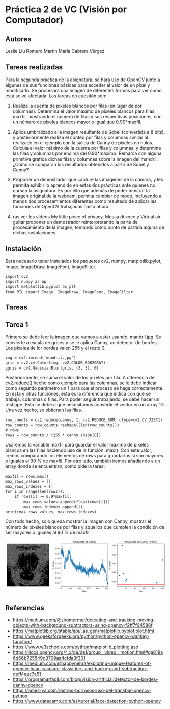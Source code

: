 # Práctica 2 de VC (Visión por Computador)

## Autores

Leslie Liu Romero Martín
María Cabrera Vérgez

## Tareas realizadas

Para la segunda práctica de la asignatura, se hará uso de OpenCV junto a algunas de sus funciones básicas para acceder al valor de un píxel y modificarlo. Se procesará una imagen de diferentes formas para ver como esta se ve afectada. Las tareas en cuestión son:

1. Realiza la cuenta de píxeles blancos por filas (en lugar de por columnas). Determina el valor máximo de píxeles blancos para filas, maxfil, mostrando el número de filas y sus respectivas posiciones, con un número de píxeles blancos mayor o igual que 0.90*maxfil.

2. Aplica umbralizado a la imagen resultante de Sobel (convertida a 8 bits), y posteriormente realiza el conteo por filas y columnas similar al realizado en el ejemplo con la salida de Canny de píxeles no nulos. Calcula el valor máximo de la cuenta por filas y columnas, y determina las filas y columnas por encima del 0.90*máximo. Remarca con alguna primitiva gráfica dichas filas y columnas sobre la imagen del mandril. ¿Cómo se comparan los resultados obtenidos a partir de Sobel y Canny?

3.  Proponer un demostrador que capture las imágenes de la cámara, y les permita exhibir lo aprendido en estas dos prácticas ante quienes no cursen la asignatura. Es por ello que además de poder mostrar la imagen original de la webcam, permita cambiar de modo, incluyendo al menos dos procesamientos diferentes como resultado de aplicar las funciones de OpenCV trabajadas hasta ahora.

4. ras ver los vídeos My little piece of privacy, Messa di voce y Virtual air guitar proponer un demostrador reinterpretando la parte de procesamiento de la imagen, tomando como punto de partida alguna de dichas instalaciones.

## Instalación

Será necesario tener instalados los paquetes cv2, numpy, matplotlib.pylot, Image, ImageDraw, ImageFont, ImageFilter.

```
import cv2  
import numpy as np
import matplotlib.pyplot as plt
from PIL import Image, ImageDraw, ImageFont, ImageFilter
```

## Tareas

## Tarea 1

Primero se debe leer la imagen que vamos a estar usando, mandril.jpg. Se convierte a escala de grises y se le aplica Canny, un detector de bordes. Los píxeles de lor bordes valen 255 y el resto 0.

```
img = cv2.imread('mandril.jpg') 
gris = cv2.cvtColor(img, cv2.COLOR_BGR2GRAY)
ggris = cv2.GaussianBlur(gris, (3, 3), 0)
```

Posteriormente, se suma el valor de los píxeles por fila. A diferencia del cv2.reduce() hecho como ejemplo para las columnas, se le debe indicar como segundo parámetro un 1 para que el proceso se haga correctamente. En esta y otras funciones, esta es la diferencia que indica con qué se trabaja: columnas o filas. Para poder seguir trabajando, se debe hacer un reshape. Esto se debe a que necesitamos convertir el vector en un array 1D. Una vez hecho, se obtienen las filas.

```
row_counts = cv2.reduce(canny, 1, cv2.REDUCE_SUM, dtype=cv2.CV_32SC1)
row_counts = row_counts.reshape((len(row_counts)))
# rows
rows = row_counts / (255 * canny.shape[0])
```

Usaremos la variable maxfil para guardar el valor máximo de píxeles blancos en las filas haciendo uso de la función .max(). Con este valor, iremos comparando los elementos de rows para guardarlos si son mayores o iguales al 90 % de maxfil. Por otro lado, también iremos añadiendo a un array donde se encuentran, como pide la tarea.

```
maxfil = rows.max()
max_rows_values = []
max_rows_indexes = []
for i in range(len(rows)):
    if rows[i] >= 0.9*maxfil:
        max_rows_values.append(float(rows[i]))
        max_rows_indexes.append(i)
print(max_rows_values, max_rows_indexes)
```

Con todo hecho, solo queda mostrar la imagen con Canny, mostrar el número de píxeles blancos por filas y aquellos que cumplen la condición de ser mayores o iguales al 90 % de maxfil.

<img alt="example1" src="/Ejemplos/example1.png">








## Referencias
- https://medium.com/@siromermer/detecting-and-tracking-moving-objects-with-background-subtractors-using-opencv-f2ff7f94586f
- https://matplotlib.org/stable/api/_as_gen/matplotlib.pyplot.plot.html
- https://www.geeksforgeeks.org/python/python-opencv-waitkey-function/
- https://www.w3schools.com/python/matplotlib_plotting.asp
- https://docs.opencv.org/4.x/de/de1/group__video__motion.html#ga818a6d66b725549d3709aa4cfda3f301
- https://medium.com/@happynehra/exploring-unique-features-of-opencv-haar-cascade-classifiers-and-background-subtraction-deff4eec7a51
- https://programarfacil.com/blog/vision-artificial/detector-de-bordes-canny-opencv
- https://omes-va.com/rostros-borrosos-uso-del-trackbar-opencv-python
- https://www.datacamp.com/es/tutorial/face-detection-python-opencv
